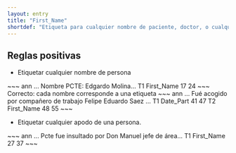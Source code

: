 ```yaml
---
layout: entry
title: "First_Name"
shortdef: "Etiqueta para cualquier nombre de paciente, doctor, o cualquier persona mencionada"
---
```



## Reglas positivas

* Etiquetar cualquier nombre de persona

<div class="annotation-correct" markdown="1">
~~~ ann
... Nombre PCTE: Edgardo Molina…
T1 First_Name 17 24 
~~~
</div>

<div class="annotation-correct" markdown="1">
Correcto: cada nombre corresponde a una etiqueta
~~~ ann
... Fué acogido por compañero de trabajo Felipe Eduardo Saez ...
T1 Date_Part 41 47 
T2 First_Name 48 55 
~~~
</div>

* Etiquetar cualquier apodo de una persona.

<div class="annotation-correct" markdown="1">
~~~ ann
... Pcte fue insultado por Don Manuel jefe de área...
T1 First_Name 27 37 
~~~
</div>
